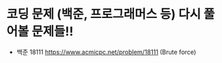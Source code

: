 # 코딩 문제 (백준, 프로그래머스 등) 다시 풀어볼 문제들!! 

- 백준 18111 https://www.acmicpc.net/problem/18111  (Brute force) 

